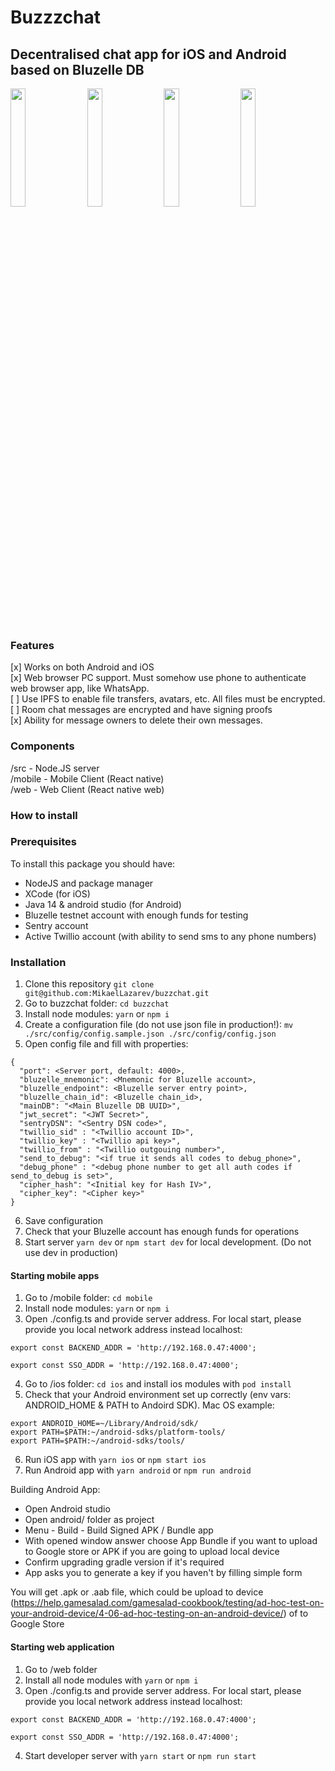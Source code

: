 # Buzzzchat
## Decentralised chat app for iOS and Android based on Bluzelle DB

<img src='https://user-images.githubusercontent.com/26343374/84579279-33fbca00-add5-11ea-90f6-decec39ec6cd.png' width='22%'>&nbsp;&nbsp;&nbsp;<img src='https://user-images.githubusercontent.com/26343374/84579273-2e9e7f80-add5-11ea-851b-d7c658fc15a0.png' width='22%'>&nbsp;&nbsp;&nbsp;<img src='https://user-images.githubusercontent.com/26343374/84579278-33633380-add5-11ea-87b7-8e7125610885.png' width='22%'>&nbsp;&nbsp;&nbsp;<img src='https://user-images.githubusercontent.com/26343374/84579276-32320680-add5-11ea-8a0b-7431aed48fed.png' width='22%'>

### Features

[x] Works on both Android and iOS  
[x] Web browser PC support. Must somehow use phone to authenticate web browser app, like WhatsApp.  
[ ] Use IPFS to enable file transfers, avatars, etc. All files must be encrypted.  
[ ] Room chat messages are encrypted and have signing proofs  
[x] Ability for message owners to delete their own messages.  

### Components

/src - Node.JS server  
/mobile - Mobile Client (React native)  
/web - Web Client (React native web)  

### How to install

### Prerequisites
To install this package you should have:

- NodeJS and package manager
- XCode (for iOS)
- Java 14 & android studio (for Android)
- Bluzelle testnet account with enough funds for testing
- Sentry account
- Active Twillio account (with ability to send sms to any phone numbers)

### Installation

1. Clone this repository ```git clone git@github.com:MikaelLazarev/buzzchat.git```
2. Go to buzzchat folder: ```cd buzzchat```
3. Install node modules: ```yarn``` or ```npm i```
4. Create a configuration file (do not use json file in production!):
```mv ./src/config/config.sample.json ./src/config/config.json```
5. Open config file and fill with properties:
```
{
  "port": <Server port, default: 4000>,
  "bluzelle_mnemonic": <Mnemonic for Bluzelle account>,
  "bluzelle_endpoint": <Bluzelle server entry point>,
  "bluzelle_chain_id": <Bluzelle chain_id>,
  "mainDB": "<Main Bluzelle DB UUID>",
  "jwt_secret": "<JWT Secret>",
  "sentryDSN": "<Sentry DSN code>",
  "twillio_sid" : "<Twillio account ID>",
  "twillio_key" : "<Twillio api key>",
  "twillio_from" : "<Twillio outgouing number>",
  "send_to_debug": "<if true it sends all codes to debug_phone>",
  "debug_phone" : "<debug phone number to get all auth codes if send_to_debug is set>",
  "cipher_hash": "<Initial key for Hash IV>",
  "cipher_key": "<Cipher key>"
}
```
6. Save configuration
7. Check that your Bluzelle account has enough funds for operations
8. Start server ```yarn dev``` or ```npm start dev``` for local development. (Do not use dev in production)


#### Starting mobile apps

1. Go to /mobile folder: ```cd mobile```
2. Install node modules: ```yarn``` or ```npm i```
3. Open ./config.ts and provide server address. For local start, please provide you local network address instead localhost:
```
export const BACKEND_ADDR = 'http://192.168.0.47:4000';

export const SSO_ADDR = 'http://192.168.0.47:4000';
```
4. Go to /ios folder: ```cd ios``` and install ios modules with ```pod install```
5. Check that your Android environment set up correctly (env vars: ANDROID_HOME & PATH to Andoird SDK). Mac OS example:
```
export ANDROID_HOME=~/Library/Android/sdk/
export PATH=$PATH:~/android-sdks/platform-tools/
export PATH=$PATH:~/android-sdks/tools/
```
6. Run iOS app with ```yarn ios``` or ```npm start ios```
7. Run Android app with ```yarn android``` or ```npm run android```

Building Android App:
- Open Android studio
- Open android/ folder as project
- Menu - Build - Build Signed APK / Bundle app
- With opened window answer choose App Bundle if you want to upload to Google store or APK if you are going to upload local device
- Confirm upgrading gradle version if it's required
- App asks you to generate a key if you haven't by filling simple form

You will get .apk or .aab file, which could be upload to device (https://help.gamesalad.com/gamesalad-cookbook/testing/ad-hoc-test-on-your-android-device/4-06-ad-hoc-testing-on-an-android-device/) of to Google Store

#### Starting web application

1. Go to /web folder
2. Install all node modules with ```yarn``` or ```npm i```
3. Open ./config.ts and provide server address. For local start, please provide you local network address instead localhost:
```
export const BACKEND_ADDR = 'http://192.168.0.47:4000';

export const SSO_ADDR = 'http://192.168.0.47:4000';
```
4. Start developer server with ```yarn start``` or ```npm run start```
